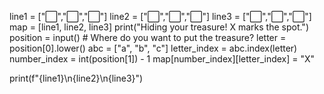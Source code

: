 line1 = ["⬜️","️⬜️","️⬜️"]
line2 = ["⬜️","⬜️","️⬜️"]
line3 = ["⬜️️","⬜️️","⬜️️"]
map = [line1, line2, line3]
print("Hiding your treasure! X marks the spot.")
position = input() # Where do you want to put the treasure?
letter = position[0].lower()
abc = ["a", "b", "c"]
letter_index = abc.index(letter)
number_index = int(position[1]) - 1
map[number_index][letter_index] = "X"

print(f"{line1}\n{line2}\n{line3}")
